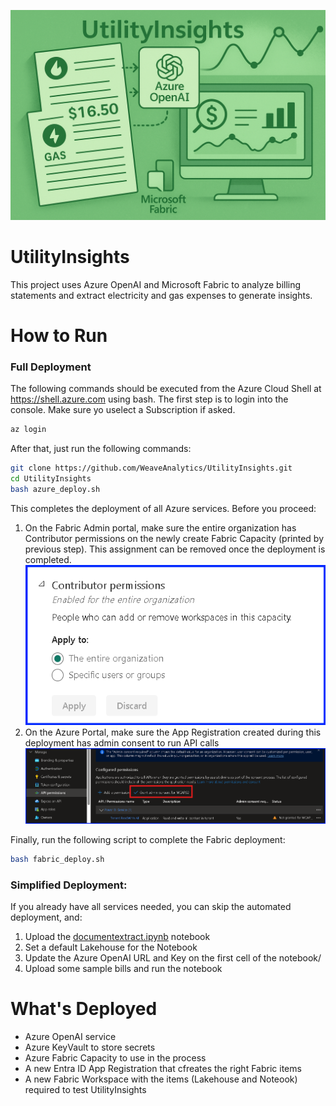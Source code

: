 ![UtilityInsighgts](./utility_insights.png)

# UtilityInsights
This project uses Azure OpenAI and Microsoft Fabric to analyze billing statements and extract electricity and gas expenses to generate insights.

# How to Run

### Full Deployment
The following commands should be executed from the Azure Cloud Shell at https://shell.azure.com using bash. The first step is to login into the console. Make sure yo uselect a Subscription if asked.
```bash
az login
```
After that, just run the following commands:
```bash
git clone https://github.com/WeaveAnalytics/UtilityInsights.git
cd UtilityInsights
bash azure_deploy.sh
```
This completes the deployment of all Azure services. Before you proceed:
1. On the Fabric Admin portal, make sure the entire organization has Contributor permissions on the newly create Fabric Capacity (printed by previous step). This assignment can be removed once the deployment is completed.
   ![Fabric Capacity Contributor Permissions](./fabric_capacity_contributor_permissions.png)
3. On the Azure Portal, make sure the App Registration created during this deployment has admin consent to run API calls
   ![App Registration Admin Consent](./app_registration_admin_consent.png)

Finally, run the following script to complete the Fabric deployment:
```bash
bash fabric_deploy.sh
```


### Simplified Deployment:
If you already have all services needed, you can skip the automated deployment, and:
1. Upload the [documentextract.ipynb]([https://github.com/microsoft/needlr/tree/main/samples](https://github.com/WeaveAnalytics/UtilityInsights/blob/main/documentextract.ipynb)) notebook
2. Set a default Lakehouse for the Notebook
3. Update the Azure OpenAI URL and Key on the first cell of the notebook/
4. Upload some sample bills and run the notebook

# What's Deployed
- Azure OpenAI service
- Azure KeyVault to store secrets
- Azure Fabric Capacity to use in the process
- A new Entra ID App Registration that cfreates the right Fabric items
- A new Fabric Workspace with the items (Lakehouse and Noteook) required to test UtilityInsights
